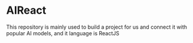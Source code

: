 # AIReact
This repository is mainly used to build a project for us and connect it with popular AI models, and it language is ReactJS
